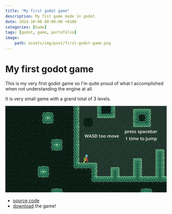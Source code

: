```yaml
---
title: "My first godot game"
description: My fist game made in godot.
date: 2024-10-08 00:00:00 +0100
categories: [Game]
tags: [godot, game, portofolio]
image:
    path: assets/img/post/first-godot-game.png
---
```


# My first godot game

This is my very first godot game so I'm quite proud of what I accomplished when not understanding the engine at all.

It is very small game with a grand total of 3 levels.

![me](/assets/img/post/first-godot-game.png)

- [source code](https://github.com/DeanLemans/2d-platformer-godot) 
- [download](https://github.com/DeanLemans/2d-platformer-godot/releases) the game!

